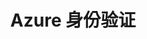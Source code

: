 ---
type: docs
title: "Azure 身份验证"
linkTitle: "Azure 身份验证"
weight: 1600
description: "了解如何使用 Microsoft Entra ID 或托管身份来进行 Azure 组件的身份验证"
---